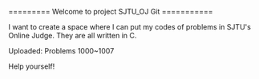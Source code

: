 ========= Welcome to project SJTU_OJ Git ===========

I want to create a space where I can put my codes of problems
in SJTU's Online Judge.
They are all written in C.

Uploaded:
Problems 1000~1007

Help yourself!

